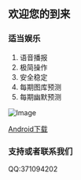 ## 欢迎您的到来




### 适当娱乐

1. 语音播报
2. 极简操作
3. 安全稳定
4. 每期图库预测
5. 每期幽默预测  

![Image](http://lwhy.oss-cn-beijing.aliyuncs.com/icon.png)  

[Android下载](http://lwhy.oss-cn-beijing.aliyuncs.com/xwapp.apk)


### 支持或者联系我们

QQ:371094202
